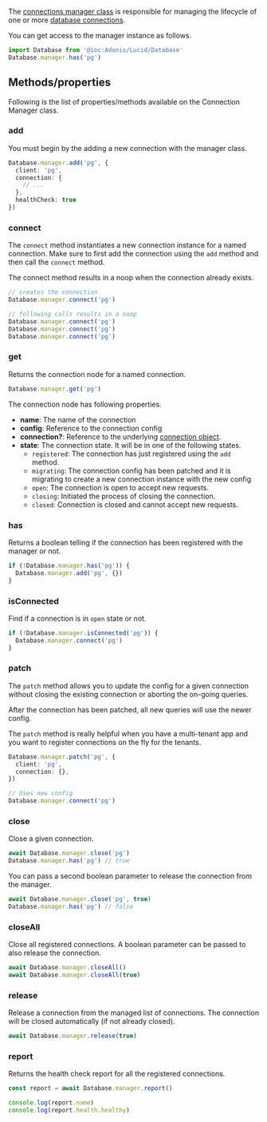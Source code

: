 The [connections manager class](https://github.com/adonisjs/lucid/blob/efed38908680cca3b288d9b2a123586fab155b1d/src/Connection/Manager.ts#L32) is responsible for managing the lifecycle of one or more [database connections](/api/database/connection).

You can get access to the manager instance as follows.

```ts
import Database from '@ioc:Adonis/Lucid/Database'
Database.manager.has('pg')
```

## Methods/properties
Following is the list of properties/methods available on the Connection Manager class.

### add
You must begin by the adding a new connection with the manager class.

```ts
Database.manager.add('pg', {
  client: 'pg',
  connection: {
    // ...
  },
  healthCheck: true
})
```

### connect
The `connect` method instantiates a new connection instance for a named connection. Make sure to first add the connection using the `add` method and then call the `connect` method.

The connect method results in a noop when the connection already exists.

```ts
// creates the connection
Database.manager.connect('pg')

// following calls results in a noop
Database.manager.connect('pg')
Database.manager.connect('pg')
Database.manager.connect('pg')
```

### get
Returns the connection node for a named connection.

```ts
Database.manager.get('pg')
```

The connection node has following properties.

- **name**: The name of the connection
- **config**: Reference to the connection config
- **connection?**: Reference to the underlying [connection object](/api/database/connection).
- **state**: The connection state. It will be in one of the following states.
  - `registered`: The connection has just registered using the `add` method.
  - `migrating`: The connection config has been patched and it is migrating to create a new connection instance with the new config
  - `open`: The connection is open to accept new requests.
  - `closing`: Initiated the process of closing the connection.
  - `closed`: Connection is closed and cannot accept new requests.

### has
Returns a boolean telling if the connection has been registered with the manager or not.

```ts
if (!Database.manager.has('pg')) {
  Database.manager.add('pg', {})
}
```

### isConnected
Find if a connection is in `open` state or not.

```ts
if (!Database.manager.isConnected('pg')) {
  Database.manager.connect('pg')
}
```

### patch
The `patch` method allows you to update the config for a given connection without closing the existing connection or aborting the on-going queries.

After the connection has been patched, all new queries will use the newer config.

The `patch` method is really helpful when you have a multi-tenant app and you want to register connections on the fly for the tenants.

```ts
Database.manager.patch('pg', {
  client: 'pg',
  connection: {},
})

// Uses new config
Database.manager.connect('pg')
```

### close
Close a given connection.

```ts
await Database.manager.close('pg')
Database.manager.has('pg') // true
```

You can pass a second boolean parameter to release the connection from the manager.

```ts
await Database.manager.close('pg', true)
Database.manager.has('pg') // false
```

### closeAll
Close all registered connections. A boolean parameter can be passed to also release the connection.

```ts
await Database.manager.closeAll()
await Database.manager.closeAll(true)
```

### release
Release a connection from the managed list of connections. The connection will be closed automatically (if not already closed).

```ts
await Database.manager.release(true)
```

### report
Returns the health check report for all the registered connections.

```ts
const report = await Database.manager.report()

console.log(report.name)
console.log(report.health.healthy)
```
